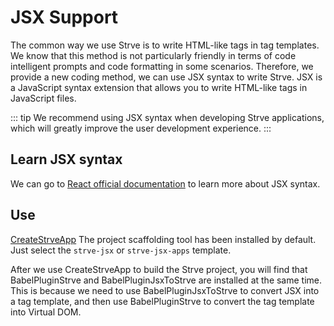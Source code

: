 # JSX Support

The common way we use Strve is to write HTML-like tags in tag templates. We know that this method is not particularly friendly in terms of code intelligent prompts and code formatting in some scenarios. Therefore, we provide a new coding method, we can use JSX syntax to write Strve. JSX is a JavaScript syntax extension that allows you to write HTML-like tags in JavaScript files.

::: tip
We recommend using JSX syntax when developing Strve applications, which will greatly improve the user development experience.
:::

## Learn JSX syntax

We can go to [React official documentation](https://react.dev/learn/writing-markup-with-jsx) to learn more about JSX syntax.

## Use

[CreateStrveApp](/tool/createStrveApp/) The project scaffolding tool has been installed by default. Just select the `strve-jsx` or `strve-jsx-apps` template.

After we use CreateStrveApp to build the Strve project, you will find that BabelPluginStrve and BabelPluginJsxToStrve are installed at the same time. This is because we need to use BabelPluginJsxToStrve to convert JSX into a tag template, and then use BabelPluginStrve to convert the tag template into Virtual DOM.